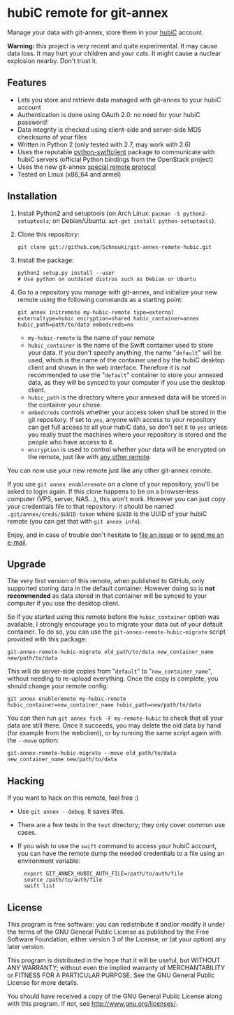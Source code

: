 hubiC remote for git-annex
==========================

Manage your data with git-annex, store them in your [hubiC](https://hubic.com/)
account.

**Warning:** this project is very recent and quite experimental. It may cause
  data loss. It may hurt your children and your cats. It might cause a nuclear
  explosion nearby. Don't trust it.


Features
--------

- Lets you store and retrieve data managed with git-annex to your hubiC account
- Authentication is done using OAuth 2.0: no need for your hubiC password!
- Data integrity is checked using client-side and server-side MD5 checksums of
  your files
- Written in Python 2 (only tested with 2.7, may work with 2.6)
- Uses the reputable
  [python-swiftclient](https://github.com/openstack/python-swiftclient) package
  to communicate with hubiC servers (official Python bindings from the OpenStack
  project)
- Uses the new git-annex
  [special remote protocol](https://git-annex.branchable.com/design/external_special_remote_protocol/)
- Tested on Linux (x86_64 and armel)


Installation
------------

1.  Install Python2 and setuptools (on Arch Linux: `pacman -S python2-setuptools`;
    on Debian/Ubuntu: `apt-get install python-setuptools`).

2.  Clone this repository:

        git clone git://github.com/Schnouki/git-annex-remote-hubic.git

3.  Install the package:

        python2 setup.py install --user
        # Use python on outdated distros such as Debian or Ubuntu

4.  Go to a repository you manage with git-annex, and initialize your new remote
    using the following commands as a starting point:

        git annex initremote my-hubic-remote type=external externaltype=hubic encryption=shared hubic_container=annex hubic_path=path/to/data embedcreds=no

    - `my-hubic-remote` is the name of your remote
    - `hubic_container` is the name of the Swift container used to store your
      data. If you don't specify anything, the name "`default`" will be used,
      which is the name of the container used by the hubiC desktop client and
      shown in the web interface. Therefore it is *not* recommended to use the
      "`default`" container to store your annexed data, as they will be synced
      to your computer if you use the desktop client.
    - `hubic_path` is the directory where your annexed data will be stored in
       the container your chose.
    - `embedcreds` controls whether your access token shall be stored in the git
      repository. If set to `yes`, anyone with access to your repository can get
      full access to all your hubiC data, so don't set it to `yes` unless you
      really trust the machines where your repository is stored and the people
      who have access to it.
    - `encryption` is used to control whether your data will be encrypted on the
      remote, just like with
      [any other remote](http://git-annex.branchable.com/encryption/).

You can now use your new remote just like any other git-annex remote.

If you use `git annex enableremote` on a clone of your repository, you'll be
asked to login again. If this clone happens to be on a browser-less computer
(VPS, server, NAS...), this won't work. However you can just copy your
credentials file to that repository: it should be named
`.git/annex/creds/$UUID-token` where `$UUID` is the UUID of your hubiC remote
(you can get that with `git annex info`).

Enjoy, and in case of trouble don't hesitate to
[file an issue](https://github.com/Schnouki/git-annex-remote-hubic/issues) or to
[send me an e-mail](mailto:schnouki+garh@schnouki.net).


Upgrade
-------

The very first version of this remote, when published to GitHub, only supported
storing data in the default container. However doing so is **not recommended**
as data stored in that container will be synced to your computer if you use the
desktop client.

So if you started using this remote before the `hubic_container` option was
available, I strongly encourage you to migrate your data out of your default
container. To do so, you can use the `git-annex-remote-hubic-migrate` script
provided with this package:

    git-annex-remote-hubic-migrate old_path/to/data new_container_name new/path/to/data

This will do server-side copies from "`default`" to "`new_container_name`",
without needing to re-upload everything. Once the copy is complete, you should change your remote config:

    git annex enableremote my-hubic-remote hubic_container=new_container_name hubic_path=new/path/to/data

You can then run `git annex fsck -F my-remote-hubic` to check that all your data
are still there. Once it succeeds, you may delete the old data by hand (for
example from the webclient), or by running the same script again with the
`--move` option:

    git-annex-remote-hubic-migrate --move old_path/to/data new_container_name new/path/to/data


Hacking
-------

If you want to hack on this remote, feel free :)

- Use `git annex --debug`. It saves lifes.
- There are a few tests in the `test` directory; they only cover common use
  cases.
- If you wish to use the `swift` command to access your hubiC account, you can
  have the remote dump the needed credentials to a file using an environment
  variable:

        export GIT_ANNEX_HUBIC_AUTH_FILE=/path/to/auth/file
        source /path/to/auth/file
        swift list


License
-------

This program is free software: you can redistribute it and/or modify it under
the terms of the GNU General Public License as published by the Free Software
Foundation, either version 3 of the License, or (at your option) any later
version.

This program is distributed in the hope that it will be useful, but WITHOUT ANY
WARRANTY; without even the implied warranty of MERCHANTABILITY or FITNESS FOR A
PARTICULAR PURPOSE. See the GNU General Public License for more details.

You should have received a copy of the GNU General Public License along with
this program. If not, see <http://www.gnu.org/licenses/>.
